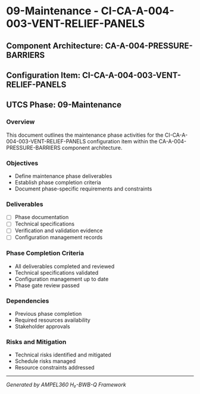 # 09-Maintenance - CI-CA-A-004-003-VENT-RELIEF-PANELS

## Component Architecture: CA-A-004-PRESSURE-BARRIERS
## Configuration Item: CI-CA-A-004-003-VENT-RELIEF-PANELS
## UTCS Phase: 09-Maintenance

### Overview
This document outlines the maintenance phase activities for the CI-CA-A-004-003-VENT-RELIEF-PANELS configuration item within the CA-A-004-PRESSURE-BARRIERS component architecture.

### Objectives
- Define maintenance phase deliverables
- Establish phase completion criteria
- Document phase-specific requirements and constraints

### Deliverables
- [ ] Phase documentation
- [ ] Technical specifications
- [ ] Verification and validation evidence
- [ ] Configuration management records

### Phase Completion Criteria
- All deliverables completed and reviewed
- Technical specifications validated
- Configuration management up to date
- Phase gate review passed

### Dependencies
- Previous phase completion
- Required resources availability
- Stakeholder approvals

### Risks and Mitigation
- Technical risks identified and mitigated
- Schedule risks managed
- Resource constraints addressed

---
*Generated by AMPEL360 H₂-BWB-Q Framework*
